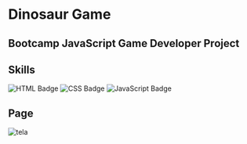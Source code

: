 # Dinosaur Game

## Bootcamp JavaScript Game Developer Project

## Skills
![HTML Badge](https://img.shields.io/badge/HTML5-E34F26?style=for-the-badge&logo=html5&logoColor=white)
![CSS Badge](https://img.shields.io/badge/CSS3-1572B6?style=for-the-badge&logo=css3&logoColor=white)
![JavaScript Badge](https://img.shields.io/badge/JavaScript-F7DF1E?style=for-the-badge&logo=javascript&logoColor=black)

## Page
![tela](https://user-images.githubusercontent.com/65916297/125136969-27ce6300-e0e2-11eb-9762-65f13cdff09a.png)


